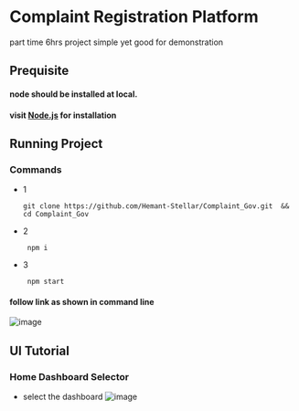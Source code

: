 # Complaint Registration Platform
 part time 6hrs project simple yet good for demonstration

## Prequisite
#### node should be installed at local. 
#### visit [Node.js](https://nodejs.org/en) for installation 
## Running Project
### Commands
- 1 
    ```
    git clone https://github.com/Hemant-Stellar/Complaint_Gov.git  && cd Complaint_Gov
  
    ```
- 2
  ```
   npm i
  
  ```
- 3
  ```
   npm start
  
  ```
#### follow link as shown in command line
![image](https://github.com/user-attachments/assets/01dbca96-f3e2-472a-88f6-ee020205d372)

## UI Tutorial
### Home Dashboard Selector 
- select the dashboard
![image](https://github.com/user-attachments/assets/ab0d02e4-e3aa-4cb3-8d27-6d1bd0768152)



  
